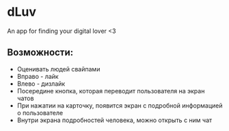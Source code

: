 # dLuv
An app for finding your digital lover &lt;3



## Возможности:
- Оценивать людей свайпами
- Вправо - лайк
- Влево - дизлайк
- Посередине кнопка, которая переводит пользователя на экран чатов
- При нажатии на карточку, появится экран с подробной информацией о пользователе
- Внутри экрана подробностей человека, можно открыть с ним чат

